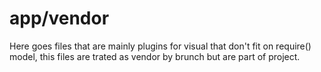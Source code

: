 app/vendor
==========

Here goes files that are mainly plugins for visual that don't fit on require()
model, this files are trated as vendor by brunch but are part of project.
